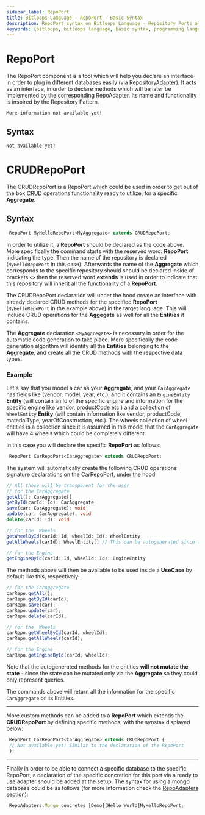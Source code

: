 ```yaml
---
sidebar_label: RepoPort
title: Bitloops Language - RepoPort - Basic Syntax 
description: RepoPort syntax on Bitloops Language - Repository Ports allows developers to declare an interface to connect different databases easily using a Repository Adapter.
keywords: [bitloops, bitloops language, basic syntax, programming language, variables, types, objects, data types, classes, interfaces, modules, functions, loops, services, repoport, repository port]
---
```


# RepoPort

The RepoPort component is a tool which will help you declare an interface in order to plug in different databases easily (via RepositoryAdapter).
It acts as an interface, in order to declare methods which will be later be implemented by the corresponding RepoAdapter. Its name and functionality is inspired by the Repository Pattern.

```
More information not available yet!
```

## Syntax

```
Not available yet!
```

# CRUDRepoPort

The CRUDRepoPort is a RepoPort which could be used in order to get out of the box [CRUD](https://en.wikipedia.org/wiki/Create,_read,_update_and_delete) operations functionality ready to utilize, for a specific **Aggregate**.

## Syntax

```typescript
 RepoPort MyHelloRepoPort<MyAggregate> extends CRUDRepoPort;
```

In order to utilize it, a **RepoPort** should be declared as the code above.
More specifically the command starts with the reserved word: **RepoPort** indicating the type. Then the name of the repository is declared (`MyHelloRepoPort` in this case). Afterwards the name of the **Aggregate** which corresponds to the specific repository should should be declared inside of brackets `<>` then the reserved word **extends** is used in order to indicate that this repository will inherit all the functionality of a **RepoPort**.

The CRUDRepoPort declaration will under the hood create an interface with already declared CRUD methods for the specified **RepoPort** (`MyHelloRepoPort` in the example above) in the target language. This will include CRUD operations for the **Aggegate** as well for all the **Entities** it contains.

The **Aggregate** declaration `<MyAggregate>` is necessary in order for the automatic code generation to take place. More specifically the code generation algorithm will identify all the **Entities** belonging to the **Aggregate**, and create all the CRUD methods with the respective data types.

### Example

Let's say that you model a car as your **Aggregate**, and your `CarAggregate` has fields like (vendor, model, year, etc.), and it contains an `EngineEntity` **Entity** (will contain an Id of the specific engine and information for the specific engine like vendor, productCode etc.) and a collection of `WheelEntity` **Entity** (will contain information like vendor, productCode, materialType, yearOfConstruction, etc.). The wheels collection of wheel entities is a collection since it is assumed in this model that the `CarAggregate` will have 4 wheels which could be completely different.

In this case you will declare the specific **RepoPort** as follows:

```typescript
 RepoPort CarRepoPort<CarAggregate> extends CRUDRepoPort;
```

The system will automatically create the following CRUD operations signature declarations on the CarRepoPort, under the hood:

```typescript
// All these will be transparent for the user
// for the CarAggregate
getAll(): CarAggregate[]
getById(carId: Id): CarAggregate
save(car: CarAggregate): void
update(car: CarAggregate): void
delete(carId: Id): void

// for the  Wheels
getWheelById(carId: Id, wheelId: Id): WheelEntity
getAllWheels(carId): WheelEntity[] // This can be autogenerated since we know that wheels are a collection inside the CarAggregate

// for the Engine
getEngineById(carId: Id, wheelId: Id): EngineEntity
```

The methods above will then be available to be used inside a **UseCase** by default like this, respectively:

```typescript
// for the CarAggregate
carRepo.getAll();
carRepo.getById(carId);
carRepo.save(car);
carRepo.update(car);
carRepo.delete(carId);

// for the  Wheels
carRepo.getWheelById(carId, wheelId);
carRepo.getAllWheels(carId);

// for the Engine
carRepo.getEngineById(carId, wheelId);
```

Note that the autogenerated methods for the entities **will not mutate the state** - since the state can be mutated only via the **Aggregate** so they could only represent queries.

The commands above will return all the information for the specific `CarAggregate` or its Entities.

---

More custom methods can be added to a **RepoPort** which extends the **CRUDRepoPort** by defining specific methods, with the synstax displayed below:

```typescript
 RepoPort CarRepoPort<CarAggregate> extends CRUDRepoPort {
 // Not available yet! Similar to the declaration of the RepoPort
 };
```

---

Finally in order to be able to connect a specific database to the specific RepoPort, a declaration of the specific concretion for this port via a ready to use adapter should be added at the setup. The syntax for using a mongo database could be as follows (for more information check the [RepoAdapters section](https://bitloops.com/docs/bitloops-language/components/repository-adapter)):

```typescript
 RepoAdapters.Mongo concretes [Demo][Hello World]MyHelloRepoPort;
```
